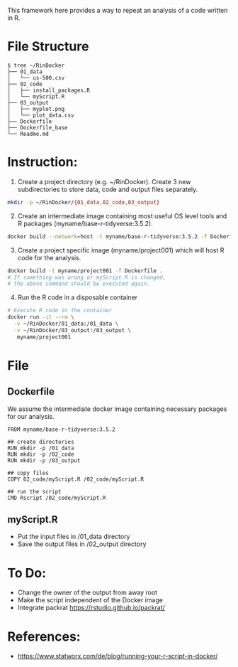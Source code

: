 This framework here provides a way to repeat an analysis of a code written in R.

# File Structure
```
$ tree ~/RinDocker
├── 01_data
│   └── us-500.csv
├── 02_code
│   ├── install_packages.R
│   └── myScript.R
├── 03_output
│   ├── myplot.png
│   └── plot_data.csv
├── Dockerfile
├── Dockerfile_base
└── Readme.md
```

# Instruction:

1. Create a project directory (e.g. ~/RinDocker). Create 3 new subdirectories to 
store data, code and output files separately.
```bash
mkdir -p ~/RinDocker/{01_data,02_code,03_output}
```

2. Create an intermediate image containing most useful OS level tools and R packages
(myname/base-r-tidyverse:3.5.2).
```bash
docker build --network=host -t myname/base-r-tidyverse:3.5.2 -f Dockerfile_base .
```

3. Create a project specific image (myname/project001) which will host R code for the analysis.
```bash
docker build -t myname/project001 -f Dockerfile .
# If something was wrong or myScript.R is changed,
# the above command should be executed again.
```

4. Run the R code in a disposable container
```bash
# Execute R code in the container
docker run -it --rm \
  -v ~/RinDocker/01_data:/01_data \
  -v ~/RinDocker/03_output:/03_output \
   myname/project001
```

# File

## Dockerfile

We assume the intermediate docker image containing necessary packages for our analysis.
```
FROM myname/base-r-tidyverse:3.5.2

## create directories
RUN mkdir -p /01_data
RUN mkdir -p /02_code
RUN mkdir -p /03_output

## copy files
COPY 02_code/myScript.R /02_code/myScript.R

## run the script
CMD Rscript /02_code/myScript.R
```

## myScript.R

* Put the input files in /01_data directory
* Save the output files in /02_output directory

# To Do:

* Change the owner of the output from away root
* Make the script independent of the Docker image
* Integrate packrat https://rstudio.github.io/packrat/

# References:

* https://www.statworx.com/de/blog/running-your-r-script-in-docker/
